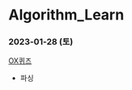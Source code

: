 # Algorithm_Learn
### 2023-01-28 (토)
[OX퀴즈](https://school.programmers.co.kr/learn/courses/30/lessons/120907)
- 파싱
